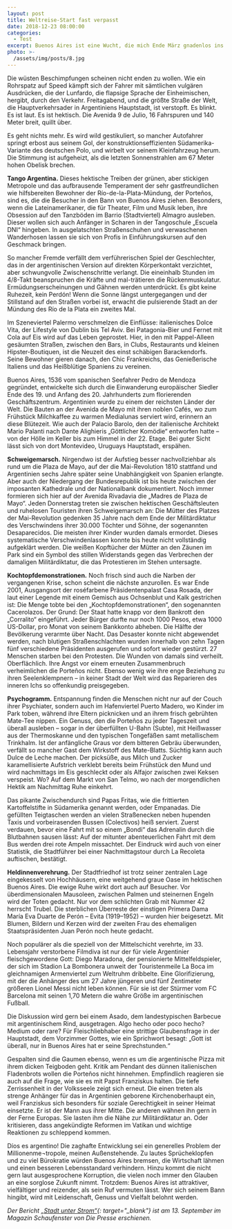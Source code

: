 ```yaml
---
layout: post
title: Weltreise-Start fast verpasst 
date: 2018-12-23 08:00:00
categories:
  - Test
excerpt: Buenos Aires ist eine Wucht, die mich Ende März gnadenlos ins Backpacker-Leben katapultierte. Die Porteños, wie sich die Einwohner nennen, sind sehr *loco in the coco* - etwas verrückt. Ein Grund, warum die Hauptstadt Argentiniens in den Bann zieht
photo: >-
  /assets/img/posts/8.jpg
---
```


Die wüsten Beschimpfungen scheinen nicht enden zu wollen. Wie ein Rohrspatz auf Speed kämpft sich der Fahrer mit sämtlichen vulgären Ausdrücken, die der Lunfardo, die flapsige Sprache der Einheimischen, hergibt, durch den Verkehr. Freitagabend, und die größte Straße der Welt, die Hauptverkehrsader in Argentiniens Hauptstadt, ist verstopft. Es blinkt. Es ist laut. Es ist hektisch. Die Avenida 9 de Julio, 16 Fahrspuren und 140 Meter breit, quillt über.

Es geht nichts mehr. Es wird wild gestikuliert, so mancher Autofahrer springt erbost aus seinem Gol, der konstruktionseffizienten Südamerika-Variante des deutschen Polo, und wirbelt vor seinem Kleinfahrzeug herum. Die Stimmung ist aufgeheizt, als die letzten Sonnenstrahlen am 67 Meter hohen Obelisk brechen.

**Tango Argentina.** Dieses hektische Treiben der grünen, aber stickigen Metropole und das aufbrausende Temperament der sehr gastfreundlichen wie hilfsbereiten Bewohner der Río-de-la-Plata-Mündung, der Porteños, sind es, die die Besucher in den Bann von Buenos Aires ziehen. Besonders, wenn die Lateinamerikaner, die für Theater, Film und Musik leben, ihre Obsession auf den Tanzböden im Barrio (Stadtviertel) Almagro ausleben. Dieser wollen sich auch Anfänger in Scharen in der Tangoschule „Escuela DNI“ hingeben. In ausgelatschten Straßenschuhen und verwaschenen Wanderhosen lassen sie sich von Profis in Einführungskursen auf den Geschmack bringen.

So mancher Fremde verfällt dem verführerischen Spiel der Geschlechter, das in der argentinischen Version auf direkten Körperkontakt verzichtet, aber schwungvolle Zwischenschritte verlangt. Die eineinhalb Stunden im 4/8-Takt beanspruchen die Kräfte und mal-trätieren die Rückenmuskulatur. Ermüdungserscheinungen und Gähnen werden unterdrückt. Es gibt keine Ruhezeit, kein Perdón! Wenn die Sonne längst untergegangen und der Stillstand auf den Straßen vorbei ist, erwacht die pulsierende Stadt an der Mündung des Río de la Plata ein zweites Mal.

Im Szeneviertel Palermo verschmelzen die Einflüsse: italienisches Dolce Vita, der Lifestyle von Dublin bis Tel Aviv. Bei Patagonia-Bier und Fernet mit Cola auf Eis wird auf das Leben geprostet. Hier, in den mit Pappel-Alleen gesäumten Straßen, zwischen den Bars, in Clubs, Restaurants und kleinen Hipster-Boutiquen, ist die Neuzeit des einst schäbigen Barackendorfs. Seine Bewohner gieren danach, den Chic Frankreichs, das Genießerische Italiens und das Heißblütige Spaniens zu vereinen.

Buenos Aires, 1536 vom spanischen Seefahrer Pedro de Mendoza gegründet, entwickelte sich durch die Einwanderung europäischer Siedler Ende des 19. und Anfang des 20. Jahrhunderts zum florierenden Geschäftszentrum. Argentinien wurde zu einem der reichsten Länder der Welt. Die Bauten an der Avenida de Mayo mit ihren noblen Cafés, wo zum Frühstück Milchkaffee zu warmen Medialunas serviert wird, erinnern an diese Blütezeit. Wie auch der Palacio Barolo, den der italienische Architekt Mario Palanti nach Dante Alighieris „Göttlicher Komödie“ entworfen hatte – von der Hölle im Keller bis zum Himmel in der 22. Etage. Bei guter Sicht lässt sich von dort Montevideo, Uruguays Hauptstadt, erspähen.

**Schweigemarsch.** Nirgendwo ist der Aufstieg besser nachvollziehbar als rund um die Plaza de Mayo, auf der die Mai-Revolution 1810 stattfand und Argentinien sechs Jahre später seine Unabhängigkeit von Spanien erlangte. Aber auch der Niedergang der Bundesrepublik ist bis heute zwischen der imposanten Kathedrale und der Nationalbank dokumentiert. Noch immer formieren sich hier auf der Avenida Rivadavia die „Madres de Plaza de Mayo“. Jeden Donnerstag treten sie zwischen hektischen Geschäftsleuten und ruhelosen Touristen ihren Schweigemarsch an: Die Mütter des Platzes der Mai-Revolution gedenken 35 Jahre nach dem Ende der Militärdiktatur des Verschwindens ihrer 30.000 Töchter und Söhne, der sogenannten Desaparecidos. Die meisten ihrer Kinder wurden damals ermordet. Dieses systematische Verschwindenlassen konnte bis heute nicht vollständig aufgeklärt werden. Die weißen Kopftücher der Mütter an den Zäunen im Park sind ein Symbol des stillen Widerstands gegen das Verbrechen der damaligen Militärdiktatur, die das Protestieren im Stehen untersagte.

**Kochtopfdemonstrationen.** Noch frisch sind auch die Narben der vergangenen Krise, schon scheint die nächste anzurollen. Es war Ende 2001, Ausgangsort der roséfarbene Präsidentenpalast Casa Rosada, der laut einer Legende mit einem Gemisch aus Ochsenblut und Kalk gestrichen ist: Die Menge tobte bei den „Kochtopfdemonstrationen“, den sogenannten Cacerolazos. Der Grund: Der Staat hatte knapp vor dem Bankrott den „Corralito“ eingeführt. Jeder Bürger durfte nur noch 1000 Pesos, etwa 1000 US-Dollar, pro Monat von seinem Bankkonto abheben. Die Hälfte der Bevölkerung verarmte über Nacht. Das Desaster konnte nicht abgewendet werden, nach blutigen Straßenschlachten wurden innerhalb von zehn Tagen fünf verschiedene Präsidenten ausgerufen und sofort wieder gestürzt. 27 Menschen starben bei den Protesten. Die Wunden von damals sind verheilt. Oberflächlich. Ihre Angst vor einem erneuten Zusammenbruch verheimlichen die Porteños nicht. Ebenso wenig wie ihre enge Beziehung zu ihren Seelenklempnern – in keiner Stadt der Welt wird das Reparieren des inneren Ichs so offenkundig preisgegeben.

**Psychogramm.** Entspannung finden die Menschen nicht nur auf der Couch ihrer Psychiater, sondern auch im Hafenviertel Puerto Madero, wo Kinder im Park toben, während ihre Eltern picknicken und an ihrem frisch gebrühten Mate-Tee nippen. Ein Genuss, den die Porteños zu jeder Tageszeit und überall ausleben – sogar in der überfüllten U-Bahn (Subte), mit Heißwasser aus der Thermoskanne und den typischen Tongefäßen samt metallischem Trinkhalm. Ist der anfängliche Graus vor dem bitteren Gebräu überwunden, verfällt so mancher Gast dem Wirkstoff des Mate-Blatts. Süchtig kann auch Dulce de Leche machen. Der picksüße, aus Milch und Zucker karamellisierte Aufstrich verklebt bereits beim Frühstück den Mund und wird nachmittags im Eis geschleckt oder als Alfajor zwischen zwei Keksen verspeist. Wo? Auf dem Markt von San Telmo, wo nach der morgendlichen Hektik am Nachmittag Ruhe einkehrt.

Das pikante Zwischendurch sind Papas Fritas, wie die frittierten Kartoffelstifte in Südamerika genannt werden, oder Empanadas. Die gefüllten Teigtaschen werden an vielen Straßenecken neben hupenden Taxis und vorbeirasenden Bussen (Colectivos) heiß serviert. Zuerst verdauen, bevor eine Fahrt mit so einem „Bondi“ das Adrenalin durch die Blutbahnen sausen lässt: Auf der mitunter abenteuerlichen Fahrt mit dem Bus werden drei rote Ampeln missachtet. Der Eindruck wird auch von einer Statistik, die Stadtführer bei einer Nachmittagstour durch La Recoleta auftischen, bestätigt.

**Heldinnenverehrung.** Der Stadtfriedhof ist trotz seiner zentralen Lage eingekesselt von Hochhäusern, eine weitgehend graue Oase im hektischen Buenos Aires. Die ewige Ruhe wirkt dort auch auf Besucher. Vor überdimensionalen Mausoleen, zwischen Palmen und steinernen Engeln wird der Toten gedacht. Nur vor dem schlichten Grab mit Nummer 42 herrscht Trubel. Die sterblichen Überreste der einstigen Primera Dama María Eva Duarte de Perón – Evita (1919–1952) – wurden hier beigesetzt. Mit Blumen, Bildern und Kerzen wird der zweiten Frau des ehemaligen Staatspräsidenten Juan Perón noch heute gedacht.

Noch populärer als die speziell von der Mittelschicht verehrte, im 33. Lebensjahr verstorbene Filmdiva ist nur der für viele Argentinier fleischgewordene Gott: Diego Maradona, der pensionierte Mittelfeldspieler, der sich im Stadion La Bombonera unweit der Touristenmeile La Boca im gleichnamigen Armenviertel zum Weltruhm dribbelte. Eine Glorifizierung, mit der die Anhänger des um 27 Jahre jüngeren und fünf Zentimeter größeren Lionel Messi nicht leben können. Für sie ist der Stürmer vom FC Barcelona mit seinen 1,70 Metern die wahre Größe im argentinischen Fußball.

Die Diskussion wird gern bei einem Asado, dem landestypischen Barbecue mit argentinischem Rind, ausgetragen. Algo hecho oder poco hecho? Medium oder rare? Für Fleischliebhaber eine strittige Glaubensfrage in der Hauptstadt, dem Vorzimmer Gottes, wie ein Sprichwort besagt: „Gott ist überall, nur in Buenos Aires hat er seine Sprechstunden.“

Gespalten sind die Gaumen ebenso, wenn es um die argentinische Pizza mit ihrem dicken Teigboden geht. Kritik am Pendant des dünnen italienischen Fladenbrots wollen die Porteños nicht hinnehmen. Empfindlich reagieren sie auch auf die Frage, wie sie es mit Papst Franziskus halten. Die tiefe Zerrissenheit in der Volksseele zeigt sich erneut. Die einen treten als strenge Anhänger für das in Argentinien geborene Kirchenoberhaupt ein, weil Franziskus sich besonders für soziale Gerechtigkeit in seiner Heimat einsetzte. Er ist der Mann aus ihrer Mitte. Die anderen wähnen ihn gern in der Ferne Europas. Sie lasten ihm die Nähe zur Militärdiktatur an. Oder kritisieren, dass angekündigte Reformen im Vatikan und wichtige Reaktionen zu schleppend kommen.

Díos es argentino! Die zaghafte Entwicklung sei ein generelles Problem der Millionenme¬tropole, meinen Außenstehende. Zu lautes Sprücheklopfen und zu viel Bürokratie würden Buenos Aires bremsen, die Wirtschaft lähmen und einen besseren Lebensstandard verhindern. Hinzu kommt die nicht gern laut ausgesprochene Korruption, die vielen noch immer den Glauben an eine sorglose Zukunft nimmt. Trotzdem: Buenos Aires ist attraktiver, vielfältiger und reizender, als sein Ruf vermuten lässt. Wer sich seinem Bann hingibt, wird mit Leidenschaft, Genuss und Vielfalt belohnt werden.

*Der Bericht [„Stadt unter Strom“](https://diepresse.com/home/leben/reise/5491923/Buenos-Aires_Stadt-unter-Strom){: target="_blank"} ist am 13. September im Magazin Schaufenster von Die Presse erschienen.*
